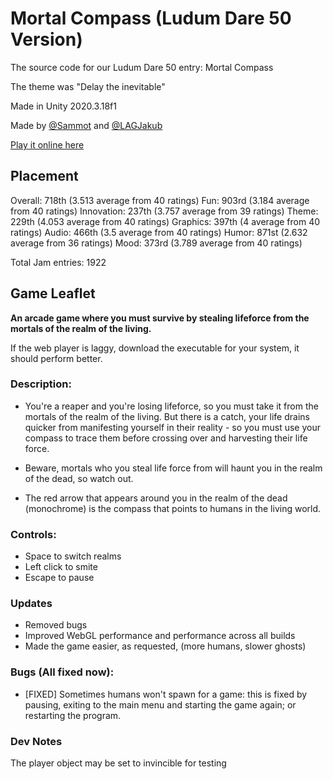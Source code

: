 # Mortal Compass (Ludum Dare 50 Version)
The source code for our Ludum Dare 50 entry: Mortal Compass

The theme was "Delay the inevitable"

Made in Unity 2020.3.18f1

Made by [@Sammot](https://github.com/Sammot) and [@LAGJakub](https://github.com/LAGJakub)

[Play it online here](https://sammot.itch.io/mortalcompass)

## Placement

Overall: 718th (3.513 average from 40 ratings)
Fun: 903rd (3.184 average from 40 ratings)
Innovation: 237th (3.757 average from 39 ratings)
Theme: 229th (4.053 average from 40 ratings)
Graphics: 397th (4 average from 40 ratings)
Audio: 466th (3.5 average from 40 ratings)
Humor: 871st (2.632 average from 36 ratings)
Mood: 373rd (3.789 average from 40 ratings)

Total Jam entries: 1922

## Game Leaflet

__An arcade game where you must survive by stealing lifeforce from the mortals of the realm of the living.__

If the web player is laggy, download the executable for your system, it should perform better.

### Description:

 - You're a reaper and you're losing lifeforce,  so you must take it from the mortals of the realm of the living. But there is a catch, your life drains quicker from manifesting yourself in their reality - so you must use your compass to trace them before crossing over and harvesting their life force.

 - Beware, mortals who you steal life force from will haunt you in the realm of the dead, so watch out.

 - The red arrow that appears around you in the realm of the dead (monochrome) is the compass that points to humans in the living world.

### Controls:
 - Space to switch realms
 - Left click to smite
 - Escape to pause

### Updates
 - Removed bugs
 - Improved WebGL performance and performance across all builds
 - Made the game easier, as requested, (more humans, slower ghosts)

### Bugs (All fixed now):
 - [FIXED] Sometimes humans won't spawn for a game: this is fixed by pausing, exiting to the main menu and starting the game again; or restarting the program.

<!-- ![Scr3.png](///raw/625/f3/z/4c4ac.png)![Scr4.png](///raw/625/f3/z/4c4b0.png) -->

### Dev Notes
The player object may be set to invincible for testing
